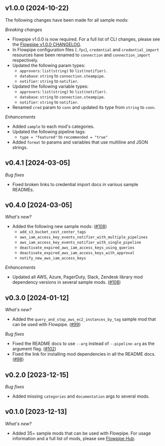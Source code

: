 ## v1.0.0 (2024-10-22)

The following changes have been made for all sample mods:

_Breaking changes_

- Flowpipe v1.0.0 is now required. For a full list of CLI changes, please see the [Flowpipe v1.0.0 CHANGELOG](https://flowpipe.io/changelog/flowpipe-cli-v1-0-0).
- In Flowpipe configuration files (`.fpc`), `credential` and `credential_import` resources have been renamed to `connection` and `connection_import` respectively.
- Updated the following param types:
  - `approvers`: `list(string)` to `list(notifier)`.
  - `database`: `string` to `connection.steampipe`.
  - `notifier`: `string` to `notifier`.
- Updated the following variable types:
  - `approvers`: `list(string)` to `list(notifier)`.
  - `database`: `string` to `connection.steampipe`.
  - `notifier`: `string` to `notifier`.
- Renamed `cred` param to `conn` and updated its type from `string` to `conn`.

_Enhancements_

- Added `sample` to each mod's categories.
- Updated the following pipeline tags:
  - `type = "featured"` to `recommended = "true"`
- Added `format` to params and variables that use multiline and JSON strings.

## v0.4.1 [2024-03-05]

_Bug fixes_

- Fixed broken links to credential import docs in various sample READMEs.

## v0.4.0 [2024-03-05]

_What's new?_

- Added the following new sample mods: ([#108](https://github.com/turbot/flowpipe-samples/pull/108))
  - `add_s3_bucket_cost_center_tags`
  - `aws_iam_access_key_events_notifier_with_multiple_pipelines`
  - `aws_iam_access_key_events_notifier_with_single_pipeline`
  - `deactivate_expired_aws_iam_access_keys_using_queries`
  - `deactivate_expired_aws_iam_access_keys_with_approval`
  - `notify_new_aws_iam_access_keys`

_Enhancements_

- Updated all AWS, Azure, PagerDuty, Slack, Zendesk library mod dependency versions in several sample mods. ([#108](https://github.com/turbot/flowpipe-samples/pull/108))

## v0.3.0 [2024-01-12]

_What's new?_

- Added the `query_and_stop_aws_ec2_instances_by_tag` sample mod that can be used with Flowpipe. ([#99](https://github.com/turbot/flowpipe-samples/pull/99))

_Bug fixes_

- Fixed the README docs to use `--arg` instead of `--pipeline-arg` as the argument flag. ([#102](https://github.com/turbot/flowpipe-samples/pull/102))
- Fixed the link for installing mod dependencies in all the README docs. ([#98](https://github.com/turbot/flowpipe-samples/pull/98))

## v0.2.0 [2023-12-15]

_Bug fixes_

- Added missing `categories` and `documentation` args to several mods.

## v0.1.0 [2023-12-13]

_What's new?_

- Added 35+ sample mods that can be used with Flowpipe. For usage information and a full list of mods, please see [Flowpipe Hub](https://hub.flowpipe.io/?type=sample#search).
